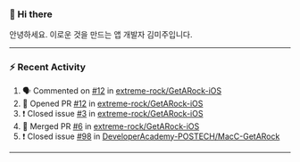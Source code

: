 ### 👋 Hi there 

안녕하세요. 이로운 것을 만드는 앱 개발자 김미주입니다. 

---
### :zap: Recent Activity

<!--START_SECTION:activity-->
1. 🗣 Commented on [#12](https://github.com/extreme-rock/GetARock-iOS/issues/12) in [extreme-rock/GetARock-iOS](https://github.com/extreme-rock/GetARock-iOS)
2. 💪 Opened PR [#12](https://github.com/extreme-rock/GetARock-iOS/pull/12) in [extreme-rock/GetARock-iOS](https://github.com/extreme-rock/GetARock-iOS)
3. ❗️ Closed issue [#3](https://github.com/extreme-rock/GetARock-iOS/issues/3) in [extreme-rock/GetARock-iOS](https://github.com/extreme-rock/GetARock-iOS)
4. 🎉 Merged PR [#6](https://github.com/extreme-rock/GetARock-iOS/pull/6) in [extreme-rock/GetARock-iOS](https://github.com/extreme-rock/GetARock-iOS)
5. ❗️ Closed issue [#98](https://github.com/DeveloperAcademy-POSTECH/MacC-GetARock/issues/98) in [DeveloperAcademy-POSTECH/MacC-GetARock](https://github.com/DeveloperAcademy-POSTECH/MacC-GetARock)
<!--END_SECTION:activity-->

---

<!--
**compuTasha/compuTasha** is a ✨ _special_ ✨ repository because its `README.md` (this file) appears on your GitHub profile.

Here are some ideas to get you started:

- 🔭 I’m currently working on ...
- 🌱 I’m currently learning ...
- 👯 I’m looking to collaborate on ...
- 🤔 I’m looking for help with ...
- 💬 Ask me about ...
- 📫 How to reach me: ...
- 😄 Pronouns: ...
- ⚡ Fun fact: ...
-->